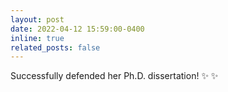 ```yaml
---
layout: post
date: 2022-04-12 15:59:00-0400
inline: true
related_posts: false
---
```


Successfully defended her Ph.D. dissertation! :sparkles: :sparkles: 
